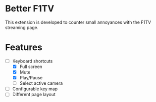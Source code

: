 # Better F1TV

This extension is developed to counter small annoyances with the F1TV streaming page.

# Features
 - [ ] Keyboard shortcuts
    - [x] Full screen
    - [x] Mute
    - [x] Play/Pause
    - [ ] Select active camera
 - [ ] Configurable key map
 - [ ] Different page layout
